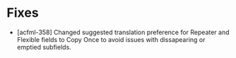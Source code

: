 # Fixes
* [acfml-358] Changed suggested translation preference for Repeater and Flexible fields to Copy Once to avoid issues with dissapearing or emptied subfields.